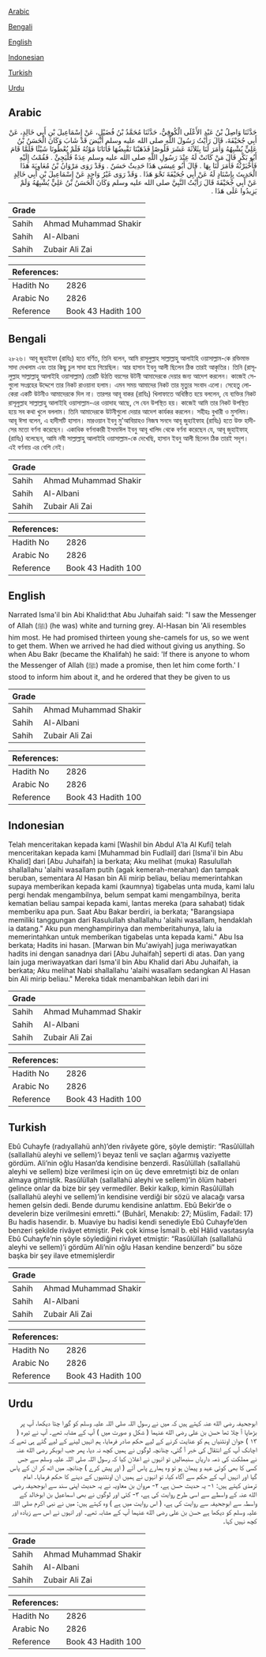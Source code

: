 [Arabic](#arabic)

[Bengali](#bengali)

[English](#english)

[Indonesian](#indonesian)

[Turkish](#turkish)

[Urdu](#urdu)

## Arabic


<div dir="rtl" lang="ar" style={{fontSize:'larger',backgroundColor:'#f8f9fa',padding:20}}>
حَدَّثَنَا وَاصِلُ بْنُ عَبْدِ الأَعْلَى الْكُوفِيُّ، حَدَّثَنَا مُحَمَّدُ بْنُ فُضَيْلٍ، عَنْ إِسْمَاعِيلَ بْنِ أَبِي خَالِدٍ، عَنْ أَبِي جُحَيْفَةَ، قَالَ رَأَيْتُ رَسُولَ اللَّهِ صلى الله عليه وسلم أَبْيَضَ قَدْ شَابَ وَكَانَ الْحَسَنُ بْنُ عَلِيٍّ يُشْبِهُهُ وَأَمَرَ لَنَا بِثَلاَثَةَ عَشَرَ قَلُوصًا فَذَهَبْنَا نَقْبِضُهَا فَأَتَانَا مَوْتُهُ فَلَمْ يُعْطُونَا شَيْئًا فَلَمَّا قَامَ أَبُو بَكْرٍ قَالَ مَنْ كَانَتْ لَهُ عِنْدَ رَسُولِ اللَّهِ صلى الله عليه وسلم عِدَةٌ فَلْيَجِئْ ‏.‏ فَقُمْتُ إِلَيْهِ فَأَخْبَرْتُهُ فَأَمَرَ لَنَا بِهَا ‏.‏ قَالَ أَبُو عِيسَى هَذَا حَدِيثٌ حَسَنٌ ‏.‏ وَقَدْ رَوَى مَرْوَانُ بْنُ مُعَاوِيَةَ هَذَا الْحَدِيثَ بِإِسْنَادٍ لَهُ عَنْ أَبِي جُحَيْفَةَ نَحْوَ هَذَا ‏.‏ وَقَدْ رَوَى غَيْرُ وَاحِدٍ عَنْ إِسْمَاعِيلَ بْنِ أَبِي خَالِدٍ عَنْ أَبِي جُحَيْفَةَ قَالَ رَأَيْتُ النَّبِيَّ صلى الله عليه وسلم وَكَانَ الْحَسَنُ بْنُ عَلِيٍّ يُشْبِهُهُ وَلَمْ يَزِيدُوا عَلَى هَذَا ‏.‏
</div>
<div style={{backgroundColor:'#f8f9fa',padding:20, marginBottom: 10}}><table> <thead> <tr> <th>Grade</th> <th></th> </tr> </thead> <tbody> <tr><td>Sahih</td><td>Ahmad Muhammad Shakir</td></tr><tr><td>Sahih</td><td>Al-Albani</td></tr><tr><td>Sahih</td><td>Zubair Ali Zai</td></tr></tbody></table><table> <thead> <tr> <th>References:</th> <th></th> </tr> </thead> <tbody><tr><td>Hadith No</td><td>2826</td></tr><tr><td>Arabic No</td><td>2826</td></tr><tr><td>Reference</td><td>Book 43 Hadith 100</td></tr></tbody></table></div>

## Bengali


<div dir="ltr" lang="bn" style={{fontSize:'larger',backgroundColor:'#f8f9fa',padding:20}}>
২৮২৬। আবূ জুহাইফা (রাযিঃ) হতে বর্ণিত, তিনি বলেন, আমি রাসূলুল্লাহ সাল্লাল্লাহু আলাইহি ওয়াসাল্লাম-কে রক্তিমাভ সাদা দেখলাম এবং তার কিছু চুল সাদা হয়ে গিয়েছিল। আর হাসান ইবনু আলী ছিলেন ঠিক তারই আকৃতির। তিনি (রাসূলুল্লাহ সাল্লাল্লাহু আলাইহি ওয়াসাল্লাম) তেরটি উঠতি বয়সের উটনী আমাদেরকে দেয়ার জন্য আদেশ করলেন। কাজেই সেগুলো সংগ্রহের উদ্দেশে তার নিকট রাওয়ানা হলাম। এমন সময় আমাদের নিকট তার মৃত্যুর সংবাদ এলো। সেহেতু লোকেরা একটি উটনীও আমাদেরকে দিল না। তারপর আবূ বাকর (রাযিঃ) খিলাফাতে অধিষ্ঠিত হয়ে বললেন, যে ব্যক্তির নিকট রাসূলুল্লাহ সাল্লাল্লাহু আলাইহি ওয়াসাল্লাম-এর ওয়াদাহ আছে, সে যেন উপস্থিত হয়। কাজেই আমি তার নিকট উপস্থিত হয়ে সব কথা খুলে বললাম। তিনি আমাদেরকে উটনীগুলো দেয়ার আদেশ কার্যকর করলেন। সহীহঃ বুখারী ও মুসলিম। আবূ ঈসা বলেন, এ হাদীসটি হাসান। মারওয়ান ইবনু মু'আবিয়াহও নিজস্ব সনদে আবূ জুহাইফাহ (রাযিঃ) হতে উক্ত হাদীসের মতো বর্ণনা করেছেন। একাধিক বর্ণনাকারী ইসমাঈল ইবনু আবূ খালিদ থেকে বর্ণনা করেছেন যে, আবূ জুহাইফাহ্ (রাযিঃ) বলেছেন, আমি নবী সাল্লাল্লাহু আলাইহি ওয়াসাল্লাম-কে দেখেছি, হাসান ইবনু আলী ছিলেন ঠিক তারই সদৃশ। এই বর্ণনায় এর বেশি নেই।
</div>
<div style={{backgroundColor:'#f8f9fa',padding:20, marginBottom: 10}}><table> <thead> <tr> <th>Grade</th> <th></th> </tr> </thead> <tbody> <tr><td>Sahih</td><td>Ahmad Muhammad Shakir</td></tr><tr><td>Sahih</td><td>Al-Albani</td></tr><tr><td>Sahih</td><td>Zubair Ali Zai</td></tr></tbody></table><table> <thead> <tr> <th>References:</th> <th></th> </tr> </thead> <tbody><tr><td>Hadith No</td><td>2826</td></tr><tr><td>Arabic No</td><td>2826</td></tr><tr><td>Reference</td><td>Book 43 Hadith 100</td></tr></tbody></table></div>

## English


<div dir="ltr" lang="en" style={{fontSize:'larger',backgroundColor:'#f8f9fa',padding:20}}>
Narrated Isma'il bin Abi Khalid:that Abu Juhaifah said: "I saw the Messenger of Allah (ﷺ) (he was) white and turning grey. Al-Hasan bin 'Ali resembles him most. He had promised thirteen young she-camels for us, so we went to get them. When we arrived he had died without giving us anything. So when Abu Bakr (became the Khalifah) he said: 'If there is anyone to whom the Messenger of Allah (ﷺ) made a promise, then let him come forth.' I stood to inform him about it, and he ordered that they be given to us
</div>
<div style={{backgroundColor:'#f8f9fa',padding:20, marginBottom: 10}}><table> <thead> <tr> <th>Grade</th> <th></th> </tr> </thead> <tbody> <tr><td>Sahih</td><td>Ahmad Muhammad Shakir</td></tr><tr><td>Sahih</td><td>Al-Albani</td></tr><tr><td>Sahih</td><td>Zubair Ali Zai</td></tr></tbody></table><table> <thead> <tr> <th>References:</th> <th></th> </tr> </thead> <tbody><tr><td>Hadith No</td><td>2826</td></tr><tr><td>Arabic No</td><td>2826</td></tr><tr><td>Reference</td><td>Book 43 Hadith 100</td></tr></tbody></table></div>

## Indonesian


<div dir="ltr" lang="id" style={{fontSize:'larger',backgroundColor:'#f8f9fa',padding:20}}>
Telah menceritakan kepada kami [Washil bin Abdul A'la Al Kufi] telah menceritakan kepada kami [Muhammad bin Fudlail] dari [Isma'il bin Abu Khalid] dari [Abu Juhaifah] ia berkata; Aku melihat (muka) Rasulullah shallallahu 'alaihi wasallam putih (agak kemerah-merahan) dan tampak beruban, sementara Al Hasan bin Ali mirip beliau, beliau memerintahkan supaya memberikan kepada kami (kaumnya) tigabelas unta muda, kami lalu pergi hendak mengambilnya, belum sempat kami mengambilnya, berita kematian beliau sampai kepada kami, lantas mereka (para sahabat) tidak memberiku apa pun. Saat Abu Bakar berdiri, ia berkata; "Barangsiapa memiliki tanggungan dari Rasulullah shallallahu 'alaihi wasallam, hendaklah ia datang." Aku pun menghampirinya dan memberitahunya, lalu ia memerintahkan untuk memberikan tigabelas unta kepada kami." Abu Isa berkata; Hadits ini hasan. [Marwan bin Mu'awiyah] juga meriwayatkan hadits ini dengan sanadnya dari [Abu Juhaifah] seperti di atas. Dan yang lain juga meriwayatkan dari Isma'il bin Abu Khalid dari Abu Juhaifah, ia berkata; Aku melihat Nabi shallallahu 'alaihi wasallam sedangkan Al Hasan bin Ali mirip beliau." Mereka tidak menambahkan lebih dari ini
</div>
<div style={{backgroundColor:'#f8f9fa',padding:20, marginBottom: 10}}><table> <thead> <tr> <th>Grade</th> <th></th> </tr> </thead> <tbody> <tr><td>Sahih</td><td>Ahmad Muhammad Shakir</td></tr><tr><td>Sahih</td><td>Al-Albani</td></tr><tr><td>Sahih</td><td>Zubair Ali Zai</td></tr></tbody></table><table> <thead> <tr> <th>References:</th> <th></th> </tr> </thead> <tbody><tr><td>Hadith No</td><td>2826</td></tr><tr><td>Arabic No</td><td>2826</td></tr><tr><td>Reference</td><td>Book 43 Hadith 100</td></tr></tbody></table></div>

## Turkish


<div dir="ltr" lang="tr" style={{fontSize:'larger',backgroundColor:'#f8f9fa',padding:20}}>
Ebû Cuhayfe (radıyallahü anh)’den rivâyete göre, şöyle demiştir: “Rasûlüllah (sallallahü aleyhi ve sellem)’i beyaz tenli ve saçları ağarmış vaziyette gördüm. Ali’nin oğlu Hasan’da kendisine benzerdi. Rasûlüllah (sallallahü aleyhi ve sellem) bize verilmesi için on üç deve emretmişti biz de onları almaya gitmiştik. Rasûlüllah (sallallahü aleyhi ve sellem)’in ölüm haberi gelince onlar da bize bir şey vermediler. Bekir kalkıp, kimin Rasûlüllah (sallallahü aleyhi ve sellem)’in kendisine verdiği bir sözü ve alacağı varsa hemen gelsin dedi. Bende durumu kendisine anlattım. Ebû Bekir’de o develerin bize verilmesini emretti.” (Buhârî, Menakıb: 27; Müslim, Fadail: 17) Bu hadis hasendir. b. Muaviye bu hadisi kendi senediyle Ebû Cuhayfe’den benzeri şekilde rivâyet etmiştir. Pek çok kimse İsmail b. ebî Hâlid vasıtasıyla Ebû Cuhayfe’nin şöyle söylediğini rivâyet etmiştir: “Rasûlüllah (sallallahü aleyhi ve sellem)’i gördüm Ali’nin oğlu Hasan kendine benzerdi” bu söze başka bir şey ilave etmemişlerdir
</div>
<div style={{backgroundColor:'#f8f9fa',padding:20, marginBottom: 10}}><table> <thead> <tr> <th>Grade</th> <th></th> </tr> </thead> <tbody> <tr><td>Sahih</td><td>Ahmad Muhammad Shakir</td></tr><tr><td>Sahih</td><td>Al-Albani</td></tr><tr><td>Sahih</td><td>Zubair Ali Zai</td></tr></tbody></table><table> <thead> <tr> <th>References:</th> <th></th> </tr> </thead> <tbody><tr><td>Hadith No</td><td>2826</td></tr><tr><td>Arabic No</td><td>2826</td></tr><tr><td>Reference</td><td>Book 43 Hadith 100</td></tr></tbody></table></div>

## Urdu


<div dir="rtl" lang="ur" style={{fontSize:'larger',backgroundColor:'#f8f9fa',padding:20}}>
ابوجحیفہ رضی الله عنہ کہتے ہیں کہ میں نے رسول اللہ صلی اللہ علیہ وسلم کو گورا چٹا دیکھا، آپ پر بڑھاپا آ چلا تھا حسن بن علی رضی الله عنہما ( شکل و صورت میں ) آپ کے مشابہ تھے۔ آپ نے تیرہ ( ۱۳ ) جوان اونٹنیاں ہم کو عنایت کرنے کے لیے حکم صادر فرمایا، ہم انہیں لینے کے لیے گئے ہی تھے کہ اچانک آپ کے انتقال کی خبر آ گئی، چنانچہ لوگوں نے ہمیں کچھ نہ دیا، پھر جب ابوبکر رضی الله عنہ نے مملکت کی ذمہ داریاں سنبھالیں تو انہوں نے اعلان کیا کہ رسول اللہ صلی اللہ علیہ وسلم سے جس کسی کا بھی کوئی عہد و پیمان ہو تو وہ ہمارے پاس آئے ( اور پیش کرے ) چنانچہ میں اٹھ کر ان کے پاس گیا اور انہیں آپ کے حکم سے آگاہ کیا، تو انہوں نے ہمیں ان اونٹنیوں کے دینے کا حکم فرمایا۔ امام ترمذی کہتے ہیں: ۱- یہ حدیث حسن ہے، ۲- مروان بن معاویہ نے یہ حدیث اپنی سند سے ابوجحیفہ رضی الله عنہ کے واسطے سے اسی طرح روایت کی ہے، ۳- کئی اور لوگوں نے بھی اسماعیل بن ابوخالد کے واسطہ سے ابوجحیفہ سے روایت کی ہے، ( اس روایت میں ہے ) وہ کہتے ہیں: میں نے نبی اکرم صلی اللہ علیہ وسلم کو دیکھا ہے حسن بن علی رضی الله عنہما آپ کے مشابہ تھے۔ اور انہوں نے اس سے زیادہ اور کچھ نہیں کہا۔
</div>
<div style={{backgroundColor:'#f8f9fa',padding:20, marginBottom: 10}}><table> <thead> <tr> <th>Grade</th> <th></th> </tr> </thead> <tbody> <tr><td>Sahih</td><td>Ahmad Muhammad Shakir</td></tr><tr><td>Sahih</td><td>Al-Albani</td></tr><tr><td>Sahih</td><td>Zubair Ali Zai</td></tr></tbody></table><table> <thead> <tr> <th>References:</th> <th></th> </tr> </thead> <tbody><tr><td>Hadith No</td><td>2826</td></tr><tr><td>Arabic No</td><td>2826</td></tr><tr><td>Reference</td><td>Book 43 Hadith 100</td></tr></tbody></table></div>